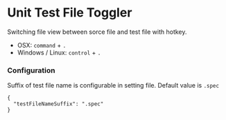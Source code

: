
Unit Test File Toggler
==========================

Switching file view between sorce file and test file with hotkey.

- OSX: `command` + `.`
- Windows / Linux: `control` + `.`

###  Configuration

Suffix of test file name is configurable in setting file. Default value is `.spec`
```
{
  "testFileNameSuffix": ".spec"
}
```
